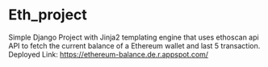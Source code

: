 # Eth_project
Simple Django Project with Jinja2 templating engine that uses ethoscan api API to fetch the current balance of a Ethereum wallet and last 5 transaction.
Deployed Link: https://ethereum-balance.de.r.appspot.com/
